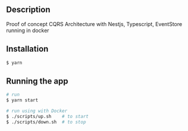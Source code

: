 

## Description

Proof of concept CQRS Architecture with Nestjs, Typescript, EventStore running in docker

## Installation

```bash
$ yarn
```

## Running the app

```bash
# run
$ yarn start

# run using with Docker
$ ./scripts/up.sh    # to start
$ ./scripts/down.sh  # to stop
```
